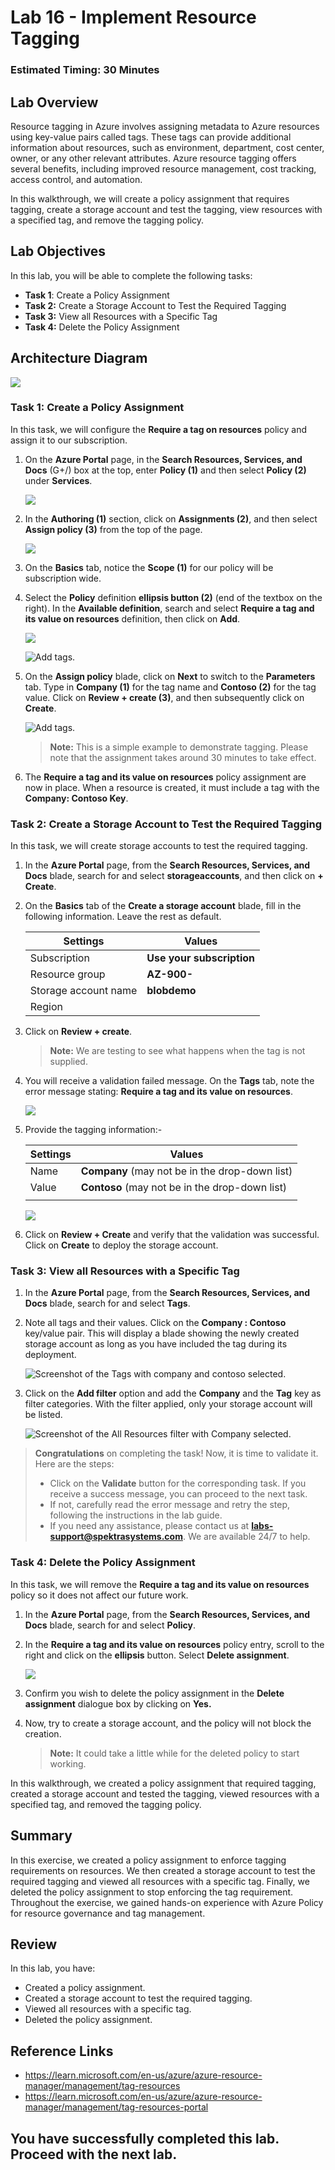 # Lab 16 - Implement Resource Tagging

### Estimated Timing: 30 Minutes

## Lab Overview

Resource tagging in Azure involves assigning metadata to Azure resources using key-value pairs called tags. These tags can provide additional information about resources, such as environment, department, cost center, owner, or any other relevant attributes. Azure resource tagging offers several benefits, including improved resource management, cost tracking, access control, and automation. 

In this walkthrough, we will create a policy assignment that requires tagging, create a storage account and test the tagging, view resources with a specified tag, and remove the tagging policy.

## Lab Objectives

In this lab, you will be able to complete the following tasks:

+ **Task 1**: Create a Policy Assignment
+ **Task 2:** Create a Storage Account to Test the Required Tagging
+ **Task 3:** View all Resources with a Specific Tag
+ **Task 4:** Delete the Policy Assignment

## Architecture Diagram

![](../images/az900lab16.png)

### Task 1: Create a Policy Assignment

In this task, we will configure the **Require a tag on resources** policy and assign it to our subscription. 

1. On the **Azure Portal** page, in the **Search Resources, Services, and Docs** (G+/) box at the top, enter **Policy (1)** and then select **Policy (2)** under **Services**.

    ![](../images/lab17-image1.png)

1. In the **Authoring (1)** section, click on **Assignments (2)**, and then select **Assign policy (3)** from the top of the page.

   ![](../Labs/images/policy.png)

1. On the **Basics** tab, notice the **Scope (1)** for our policy will be subscription wide. 

1. Select the **Policy** definition **ellipsis button (2)** (end of the textbox on the right). In the **Available definition**, search and select **Require a tag and its value on resources** definition, then click on **Add**.

    ![](../images/az-900-t1-s4-5.png)

   ![Add tags.](../images/lba16.3c.png)

1. On the **Assign policy** blade, click on **Next**  to switch to the **Parameters** tab. Type in **Company (1)** for the tag name and **Contoso (2)** for the tag value. Click on **Review + create (3)**, and then subsequently click on **Create**.

    ![Add tags.](../images/lab16.png)

    >**Note:** This is a simple example to demonstrate tagging. Please note that the assignment takes around 30 minutes to take effect. 
 

1. The **Require a tag and its value on resources** policy assignment are now in place. When a resource is created, it must include a tag with the **Company: Contoso Key**.

### Task 2: Create a Storage Account to Test the Required Tagging

In this task, we will create storage accounts to test the required tagging. 

1. In the **Azure Portal** page, from the **Search Resources, Services, and Docs** blade, search for and select **storageaccounts**, and then click on **+ Create**.

1. On the **Basics** tab of the **Create a storage account** blade, fill in the following information. Leave the rest as default.

    | Settings | Values | 
    | --- | --- |
    | Subscription | **Use your subscription** |
    | Resource group | **AZ-900-<inject key="DeploymentID" enableCopy="false"/>**  |
    | Storage account name | **blobdemo<inject key="DeploymentID" enableCopy="false"/>** |
    | Region | **<inject key="Region" enableCopy="false"/>** |
    
1. Click on **Review + create**. 

    > **Note:** We are testing to see what happens when the tag is not supplied. 

1. You will receive a validation failed message. On the **Tags** tab, note the error message stating: **Require a tag and its value on resources**. 

    ![](../images/lab04-image18.png)

1. Provide the tagging information:- 

    | Settings | Values | 
    | --- | --- |
    | Name | **Company** (may not be in the drop-down list) |
    | Value| **Contoso** (may not be in the drop-down list) |
    | | |

   ![](../images/tagsstrogage.png)

1. Click on **Review + Create** and verify that the validation was successful. Click on **Create** to deploy the storage account. 

### Task 3: View all Resources with a Specific Tag

1. In the **Azure Portal** page, from the **Search Resources, Services, and Docs** blade, search for and select **Tags**.

1. Note all tags and their values. Click on the **Company : Contoso** key/value pair. This will display a blade showing the newly created storage account as long as you have included the tag during its deployment. 

   ![Screenshot of the Tags with company and contoso selected.](../images/l16.4d.png)

1. Click on the **Add filter** option and add the **Company** and the **Tag** key as filter categories. With the filter applied, only your storage account will be listed.

    ![Screenshot of the All Resources filter with Company selected.](../images/l16.5e.png)

> **Congratulations** on completing the task! Now, it is time to validate it. Here are the steps:
> - Click on the **Validate** button for the corresponding task. If you receive a success message, you can proceed to the next task. 
> - If not, carefully read the error message and retry the step, following the instructions in the lab guide.
> - If you need any assistance, please contact us at **labs-support@spektrasystems.com**. We are available 24/7 to help.

<validation step="1abed690-3384-4756-82a5-4c5da948616c" />

### Task 4: Delete the Policy Assignment

In this task, we will remove the **Require a tag and its value on resources** policy so it does not affect our future work. 

1. In the **Azure Portal** page, from the **Search Resources, Services, and Docs** blade, search for and select **Policy**.

1. In the **Require a tag and its value on resources** policy entry, scroll to the right and click on the **ellipsis** button. Select **Delete assignment**.

    ![](../images/lb16.2b.png)

1. Confirm you wish to delete the policy assignment in the **Delete assignment** dialogue box by clicking on **Yes.**

1. Now, try to create a storage account, and the policy will not block the creation.

   >**Note:** It could take a little while for the deleted policy to start working.

In this walkthrough, we created a policy assignment that required tagging, created a storage account and tested the tagging, viewed resources with a specified tag, and removed the tagging policy.

## Summary
In this exercise, we created a policy assignment to enforce tagging requirements on resources. We then created a storage account to test the required tagging and viewed all resources with a specific tag. Finally, we deleted the policy assignment to stop enforcing the tag requirement. Throughout the exercise, we gained hands-on experience with Azure Policy for resource governance and tag management.

## Review
In this lab, you have:
- Created a policy assignment.
- Created a storage account to test the required tagging.
- Viewed all resources with a specific tag.
- Deleted the policy assignment.

## Reference Links

- https://learn.microsoft.com/en-us/azure/azure-resource-manager/management/tag-resources
- https://learn.microsoft.com/en-us/azure/azure-resource-manager/management/tag-resources-portal
  
## You have successfully completed this lab. Proceed with the next lab.
